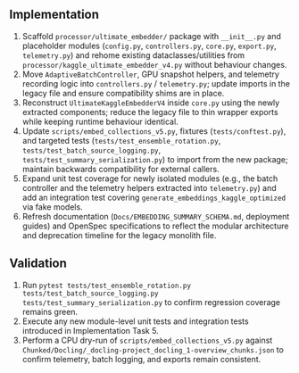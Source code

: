 ## Implementation
1. Scaffold `processor/ultimate_embedder/` package with `__init__.py` and placeholder modules (`config.py`, `controllers.py`, `core.py`, `export.py`, `telemetry.py`) and rehome existing dataclasses/utilities from `processor/kaggle_ultimate_embedder_v4.py` without behaviour changes.
2. Move `AdaptiveBatchController`, GPU snapshot helpers, and telemetry recording logic into `controllers.py` / `telemetry.py`; update imports in the legacy file and ensure compatibility shims are in place.
3. Reconstruct `UltimateKaggleEmbedderV4` inside `core.py` using the newly extracted components; reduce the legacy file to thin wrapper exports while keeping runtime behaviour identical.
4. Update `scripts/embed_collections_v5.py`, fixtures (`tests/conftest.py`), and targeted tests (`tests/test_ensemble_rotation.py`, `tests/test_batch_source_logging.py`, `tests/test_summary_serialization.py`) to import from the new package; maintain backwards compatibility for external callers.
5. Expand unit test coverage for newly isolated modules (e.g., the batch controller and the telemetry helpers extracted into `telemetry.py`) and add an integration test covering `generate_embeddings_kaggle_optimized` via fake models.
6. Refresh documentation (`Docs/EMBEDDING_SUMMARY_SCHEMA.md`, deployment guides) and OpenSpec specifications to reflect the modular architecture and deprecation timeline for the legacy monolith file.

## Validation
1. Run `pytest tests/test_ensemble_rotation.py tests/test_batch_source_logging.py tests/test_summary_serialization.py` to confirm regression coverage remains green.
2. Execute any new module-level unit tests and integration tests introduced in Implementation Task 5.
3. Perform a CPU dry-run of `scripts/embed_collections_v5.py` against `Chunked/Docling/_docling-project_docling_1-overview_chunks.json` to confirm telemetry, batch logging, and exports remain consistent.
